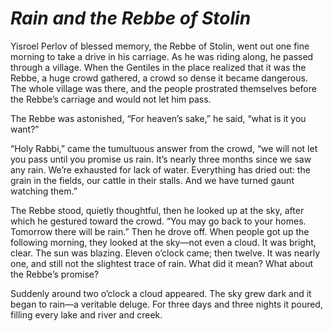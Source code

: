# ***Rain and the Rebbe of Stolin***



Yisroel Perlov of blessed memory, the Rebbe of Stolin, went out one fine morning to take a drive in his carriage. As he was riding along, he passed through a village. When the Gentiles in the place realized that it was the Rebbe, a huge crowd gathered, a crowd so dense it became dangerous. The whole village was there, and the people prostrated themselves before the Rebbe’s carriage and would not let him pass.

The Rebbe was astonished, “For heaven’s sake,” he said, “what is it you want?”

“Holy Rabbi,” came the tumultuous answer from the crowd, “we will not let you pass until you promise us rain. It’s nearly three months since we saw any rain. We’re exhausted for lack of water. Everything has dried out: the grain in the fields, our cattle in their stalls. And we have turned gaunt watching them.”

The Rebbe stood, quietly thoughtful, then he looked up at the sky, after which he gestured toward the crowd. “You may go back to your homes. Tomorrow there will be rain.” Then he drove off. When people got up the following morning, they looked at the sky—not even a cloud. It was bright, clear. The sun was blazing. Eleven o’clock came; then twelve. It was nearly one, and still not the slightest trace of rain. What did it mean? What about the Rebbe’s promise?

Suddenly around two o’clock a cloud appeared. The sky grew dark and it began to rain—a veritable deluge. For three days and three nights it poured, filling every lake and river and creek.